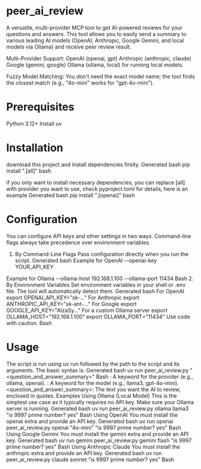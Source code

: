 # peer_ai_review
A versatile, multi-provider MCP tool to get AI-powered reviews for your questions and answers. This tool allows you to easily send a summary to various leading AI models (OpenAI, Anthropic, Google Gemini, and local models via Ollama) and receive peer review result.

Multi-Provider Support:
OpenAI (openai, gpt)
Anthropic (anthropic, claude)
Google (gemini, google)
Ollama (ollama, local) for running local models.

Fuzzy Model Matching: You don't need the exact model name; the tool finds the closest match (e.g., "4o-mini" works for "gpt-4o-mini").

# Prerequisites
Python 3.12+
Install uv

# Installation
download this project and install dependencies firslty.
Generated bash
pip install ".[all]"
bash

if you only want to install necessary dependencies, you can replace [all] with provider you want to use, check pyproject.toml for details, here is an example
Generated bash
pip install ".[openai]"
bash

# Configuration
You can configure API keys and other settings in two ways. Command-line flags always take precedence over environment variables.
1. By Command-Line Flags
Pass configuration directly when you run the script.
Generated bash
Example for OpenAI
--openai-key YOUR_API_KEY

Example for Ollama
--ollama-host 192.168.1.100 --ollama-port 11434
Bash
2. By Environment Variables
Set environment variables in your shell or .env file. The tool will automatically detect them.
Generated bash
For OpenAI
export OPENAI_API_KEY="sk-..."
For Anthropic
export ANTHROPIC_API_KEY="sk-ant-..."
For Google
export GOOGLE_API_KEY="AIzaSy..."
For a custom Ollama server
export OLLAMA_HOST="192.168.1.100"
export OLLAMA_PORT="11434"
Use code with caution.
Bash

# Usage
The script is run using uv run followed by the path to the script and its arguments. The basic syntax is:
Generated bash
uv run peer_ai_review.py <provider> <model> "<question_and_answer_summary>"
Bash
<provider>: A keyword for the provider (e.g., ollama, openai).
<model>: A keyword for the model (e.g., llama3, gpt-4o-mini).
<question_and_answer_summary>: The text you want the AI to review, enclosed in quotes.
Examples
Using Ollama (Local Model)
This is the simplest use case as it typically requires no API key. Make sure your Ollama server is running.
Generated bash
uv run peer_ai_review.py ollama llama3 "is 9997 prime number? yes"
Bash
Using OpenAI
You must install the openai extra and provide an API key.
Generated bash
uv run openai peer_ai_review.py openai "4o-mini" "is 9997 prime number? yes"
Bash
Using Google Gemini
You must install the gemini extra and provide an API key.
Generated bash
uv run gemini peer_ai_review.py gemini flash "is 9997 prime number? yes"
Bash
Using Anthropic Claude
You must install the anthropic extra and provide an API key.
Generated bash
uv run peer_ai_review.py claude sonnet "is 9997 prime number? yes"
Bash

